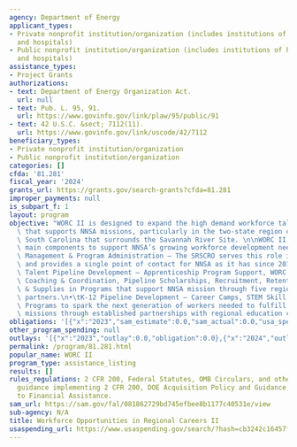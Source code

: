 ```yaml
---
agency: Department of Energy
applicant_types:
- Private nonprofit institution/organization (includes institutions of higher education
  and hospitals)
- Public nonprofit institution/organization (includes institutions of higher education
  and hospitals)
assistance_types:
- Project Grants
authorizations:
- text: Department of Energy Organization Act.
  url: null
- text: Pub. L. 95, 91.
  url: https://www.govinfo.gov/link/plaw/95/public/91
- text: 42 U.S.C. &sect; 7112(11).
  url: https://www.govinfo.gov/link/uscode/42/7112
beneficiary_types:
- Private nonprofit institution/organization
- Public nonprofit institution/organization
categories: []
cfda: '81.281'
fiscal_year: '2024'
grants_url: https://grants.gov/search-grants?cfda=81.281
improper_payments: null
is_subpart_f: 1
layout: program
objective: "WORC II is designed to expand the high demand workforce talent pipeline\
  \ that supports NNSA missions, particularly in the two-state region of Georgia and\
  \ South Carolina that surrounds the Savannah River Site. \n\nWORC II involves four\
  \ main components to support NNSA’s growing workforce development needs:\n•\tFiscal\
  \ Management & Program Administration – The SRSCRO serves this role in the program\
  \ and provides a single point of contact for NNSA as it has since 2016.\n•\tCollege/University\
  \ Talent Pipeline Development – Apprenticeship Program Support, WORC II Success\
  \ Coaching & Coordination, Pipeline Scholarships, Recruitment, Retention, Equipment\
  \ & Supplies in Programs that support NNSA mission through five regional academic\
  \ partners.\n•\tK-12 Pipeline Development – Career Camps, STEM Skill Development\
  \ Programs to spark the next generation of workers needed to fulfill NNSA’s long-term\
  \ missions through established partnerships with regional education centers."
obligations: '[{"x":"2023","sam_estimate":0.0,"sam_actual":0.0,"usa_spending_actual":0.0},{"x":"2024","sam_estimate":0.0,"sam_actual":0.0,"usa_spending_actual":0.0},{"x":"2025","sam_estimate":0.0,"sam_actual":1000000.0,"usa_spending_actual":0.0}]'
other_program_spending: null
outlays: '[{"x":"2023","outlay":0.0,"obligation":0.0},{"x":"2024","outlay":0.0,"obligation":0.0},{"x":"2025","outlay":0.0,"obligation":0.0}]'
permalink: /program/81.281.html
popular_name: WORC II
program_type: assistance_listing
results: []
rules_regulations: 2 CFR 200, Federal Statutes, OMB Circulars, and other Government-wide
  guidance implementing 2 CFR 200, DOE Acquisition Policy and Guidance, DOE Guide
  to Financial Assistance.
sam_url: https://sam.gov/fal/081862729bd745efbee8b1177c40531e/view
sub-agency: N/A
title: Workforce Opportunities in Regional Careers II
usaspending_url: https://www.usaspending.gov/search/?hash=cb3242c16457f02b0999e08a6dbc665a
---
```

